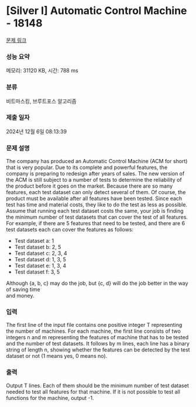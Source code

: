 # [Silver I] Automatic Control Machine - 18148 

[문제 링크](https://www.acmicpc.net/problem/18148) 

### 성능 요약

메모리: 31120 KB, 시간: 788 ms

### 분류

비트마스킹, 브루트포스 알고리즘

### 제출 일자

2024년 12월 6일 08:13:39

### 문제 설명

<p>The company has produced an Automatic Control Machine (ACM for short) that is very popular. Due to its complete and powerful features, the company is preparing to redesign after years of sales. The new version of the ACM is still subject to a number of tests to determine the reliability of the product before it goes on the market. Because there are so many features, each test dataset can only detect several of them. Of course, the product must be available after all features have been tested. Since each test has time and material costs, they like to do the test as less as possible. Assume that running each test dataset costs the same, your job is finding the minimum number of test datasets that can cover the test of all features. For example, if there are 5 features that need to be tested, and there are 6 test datasets each can cover the features as follows:</p>

<ul>
	<li>Test dataset a: 1</li>
	<li>Test dataset b: 2, 5</li>
	<li>Test dataset c: 2, 3, 4</li>
	<li>Test dataset d: 1, 3, 5</li>
	<li>Test dataset e: 1, 3, 4</li>
	<li>Test dataset f: 3, 5</li>
</ul>

<p>Although {a, b, c} may do the job, but {c, d} will do the job better in the way of saving time<br>
and money.</p>

### 입력 

 <p>The first line of the input file contains one positive integer T representing the number of machines. For each machine, the first line consists of two integers n and m representing the features of machine that has to be tested and the number of test datasets. It follows by m lines, each line has a binary string of length n, showing whether the features can be detected by the test dataset or not (1 means yes, 0 means no).</p>

### 출력 

 <p>Output T lines. Each of them should be the minimum number of test dataset needed to test all features for that machine. If it is not possible to test all functions for the machine, output -1.</p>

